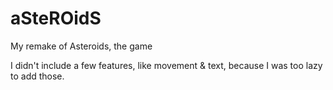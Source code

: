 # aSteROidS
My remake of Asteroids, the game


I didn't include a few features, like movement & text, because I was too lazy to add those.
